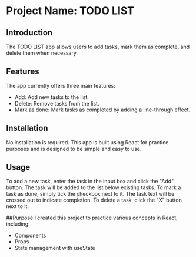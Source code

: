 # Project Name: TODO LIST

## Introduction
The TODO LIST app allows users to add tasks, mark them as complete, and delete them when necessary.

## Features
The app currently offers three main features:
- Add: Add new tasks to the list.
- Delete: Remove tasks from the list.
- Mark as done: Mark tasks as completed by adding a line-through effect.

## Installation
No installation is required. This app is built using React for practice purposes and is designed to be simple and easy to use.

## Usage
To add a new task, enter the task in the input box and click the "Add" button. The task will be added to the list below existing tasks.
To mark a task as done, simply tick the checkbox next to it. The task text will be crossed out to indicate completion.
To delete a task, click the "X" button next to it.

##Purpose
I created this project to practice various concepts in React, including:
- Components
- Props
- State management with useState
